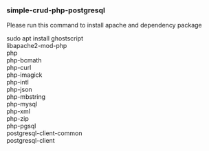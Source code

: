 ### simple-crud-php-postgresql

Please run this command to install apache and dependency package

sudo apt install ghostscript \
                 libapache2-mod-php \
                 php \
                 php-bcmath \
                 php-curl \
                 php-imagick \
                 php-intl \
                 php-json \
                 php-mbstring \
                 php-mysql \
                 php-xml \
                 php-zip \
				 php-pgsql \
				 postgresql-client-common \
				 postgresql-client 
